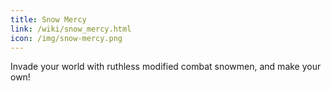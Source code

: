 ```yaml
---
title: Snow Mercy
link: /wiki/snow_mercy.html
icon: /img/snow-mercy.png
---
```


Invade your world with ruthless modified combat snowmen, and make your own!